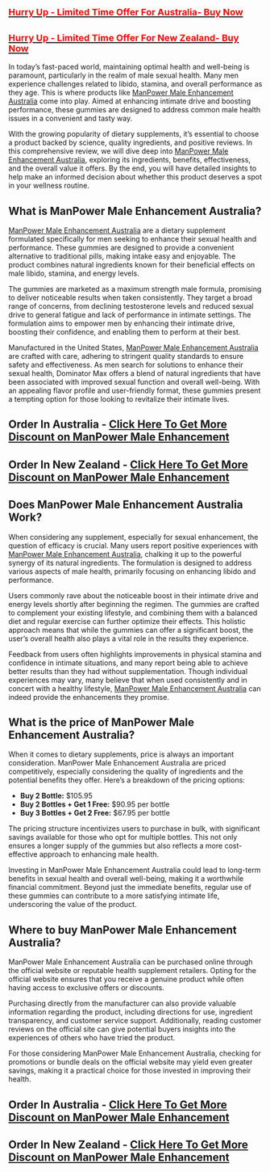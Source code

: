 <h2 style="text-align: left;" data-id="0"><a href="https://sale365day.com/get-manpower-me-au"><span style="font-size: large;"><strong><span style="color: red;">Hurry Up - Limited Time Offer For Australia- Buy Now</span></strong></span></a></h2>
<h2 style="text-align: left;" data-id="0"><a href="https://sale365day.com/get-manpower-me-nz"><span style="font-size: large;"><strong><span style="color: red;">Hurry Up - Limited Time Offer For New Zealand- Buy Now</span></strong></span></a><span style="font-size: large;"><strong><span style="color: red;">&nbsp;</span></strong></span></h2>
<p>In today&rsquo;s fast-paced world, maintaining optimal health and well-being is paramount, particularly in the realm of male sexual health. Many men experience challenges related to libido, stamina, and overall performance as they age. This is where products like <a href="https://manpower-male-enhancement-australia-official-websi.jimdosite.com/">ManPower Male Enhancement Australia</a> come into play. Aimed at enhancing intimate drive and boosting performance, these gummies are designed to address common male health issues in a convenient and tasty way. </p>
<p>With the growing popularity of dietary supplements, it&rsquo;s essential to choose a product backed by science, quality ingredients, and positive reviews. In this comprehensive review, we will dive deep into <a href="https://groups.google.com/g/manpower-me-gummies-au/c/0kViks5i0Vg">ManPower Male Enhancement Australia</a>, exploring its ingredients, benefits, effectiveness, and the overall value it offers. By the end, you will have detailed insights to help make an informed decision about whether this product deserves a spot in your wellness routine.</p>
<h2 style="text-align: left;"><strong>What is ManPower Male Enhancement Australia?</strong></h2>
<p><a href="https://groups.google.com/g/manpower-me-gummies-au/c/DCpHFpdE9qM">ManPower Male Enhancement Australia</a> are a dietary supplement formulated specifically for men seeking to enhance their sexual health and performance. These gummies are designed to provide a convenient alternative to traditional pills, making intake easy and enjoyable. The product combines natural ingredients known for their beneficial effects on male libido, stamina, and energy levels.</p>
<p>The gummies are marketed as a maximum strength male formula, promising to deliver noticeable results when taken consistently. They target a broad range of concerns, from declining testosterone levels and reduced sexual drive to general fatigue and lack of performance in intimate settings. The formulation aims to empower men by enhancing their intimate drive, boosting their confidence, and enabling them to perform at their best.</p>
<p>Manufactured in the United States, <a href="https://groups.google.com/g/manpower-me-gummies-au">ManPower Male Enhancement Australia</a> are crafted with care, adhering to stringent quality standards to ensure safety and effectiveness. As men search for solutions to enhance their sexual health, Dominator Max offers a blend of natural ingredients that have been associated with improved sexual function and overall well-being. With an appealing flavor profile and user-friendly format, these gummies present a tempting option for those looking to revitalize their intimate lives.</p>
<h2 style="text-align: left;"><strong>Order In Australia - <a href="https://sale365day.com/get-manpower-me-au">Click Here To Get More Discount on ManPower Male Enhancement</a></strong></h2>
<h2 style="text-align: left;"><strong>Order In New Zealand - <a href="https://sale365day.com/get-manpower-me-nz">Click Here To Get More Discount on ManPower Male Enhancement</a></strong></h2>
<h2 style="text-align: left;"><strong>Does ManPower Male Enhancement Australia Work?</strong></h2>
<p>When considering any supplement, especially for sexual enhancement, the question of efficacy is crucial. Many users report positive experiences with <a href="https://supplementbosshere.blogspot.com/2024/10/manpower-male-enhancement-australia.html">ManPower Male Enhancement Australia</a>, chalking it up to the powerful synergy of its natural ingredients. The formulation is designed to address various aspects of male health, primarily focusing on enhancing libido and performance.</p>
<p>Users commonly rave about the noticeable boost in their intimate drive and energy levels shortly after beginning the regimen. The gummies are crafted to complement your existing lifestyle, and combining them with a balanced diet and regular exercise can further optimize their effects. This holistic approach means that while the gummies can offer a significant boost, the user&rsquo;s overall health also plays a vital role in the results they experience.</p>
<p>Feedback from users often highlights improvements in physical stamina and confidence in intimate situations, and many report being able to achieve better results than they had without supplementation. Though individual experiences may vary, many believe that when used consistently and in concert with a healthy lifestyle, <a href="https://www.beermoneyforum.com/threads/manpower-male-enhancement-gummies-australia-2024-expert-analysis-honest-responses-from-real-customers.686361/">ManPower Male Enhancement Australia</a> can indeed provide the enhancements they promise.</p>
<h2 style="text-align: left;"><strong>What is the price of ManPower Male Enhancement Australia?</strong></h2>
<p>When it comes to dietary supplements, price is always an important consideration. ManPower Male Enhancement Australia are priced competitively, especially considering the quality of ingredients and the potential benefits they offer. Here&rsquo;s a breakdown of the pricing options:</p>
<ul>
<li><strong>Buy 2 Bottle:</strong>&nbsp;$105.95</li>
<li><strong>Buy 2 Bottles + Get 1 Free:</strong>&nbsp;$90.95 per bottle</li>
<li><strong>Buy 3 Bottles + Get 2 Free:</strong>&nbsp;$67.95 per bottle</li>
</ul>
<p>The pricing structure incentivizes users to purchase in bulk, with significant savings available for those who opt for multiple bottles. This not only ensures a longer supply of the gummies but also reflects a more cost-effective approach to enhancing male health.</p>
<p>Investing in ManPower Male Enhancement Australia could lead to long-term benefits in sexual health and overall well-being, making it a worthwhile financial commitment. Beyond just the immediate benefits, regular use of these gummies can contribute to a more satisfying intimate life, underscoring the value of the product.&nbsp; </p>
<h2 style="text-align: left;"><strong>Where to buy ManPower Male Enhancement Australia?</strong></h2>
<p>ManPower Male Enhancement Australia can be purchased online through the official website or reputable health supplement retailers. Opting for the official website ensures that you receive a genuine product while often having access to exclusive offers or discounts.</p>
<p>Purchasing directly from the manufacturer can also provide valuable information regarding the product, including directions for use, ingredient transparency, and customer service support. Additionally, reading customer reviews on the official site can give potential buyers insights into the experiences of others who have tried the product.</p>
<p>For those considering ManPower Male Enhancement Australia, checking for promotions or bundle deals on the official website may yield even greater savings, making it a practical choice for those invested in improving their health. </p>
<h2 style="text-align: left;"><strong>Order In Australia - <a href="https://sale365day.com/get-manpower-me-au">Click Here To Get More Discount on ManPower Male Enhancement</a></strong></h2>
<h2 style="text-align: left;"><strong>Order In New Zealand - <a href="https://sale365day.com/get-manpower-me-nz">Click Here To Get More Discount on ManPower Male Enhancement</a></strong></h2>
